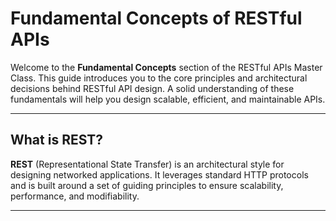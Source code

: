 # Fundamental Concepts of RESTful APIs

Welcome to the **Fundamental Concepts** section of the RESTful APIs Master Class. This guide introduces you to the core principles and architectural decisions behind RESTful API design. A solid understanding of these fundamentals will help you design scalable, efficient, and maintainable APIs.

---

## What is REST?

**REST** (Representational State Transfer) is an architectural style for designing networked applications. It leverages standard HTTP protocols and is built around a set of guiding principles to ensure scalability, performance, and modifiability.

---

